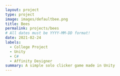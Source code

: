 ```yaml
---
layout: project
type: project
image: images/defaultbee.png
title: Bees
permalink: projects/bees
# All dates must be YYYY-MM-DD format!
date: 2021-02-24
labels:
  - College Project
  - Unity
  - C#
  - Affinity Designer
summary: A simple solo clicker game made in Unity
---
```


